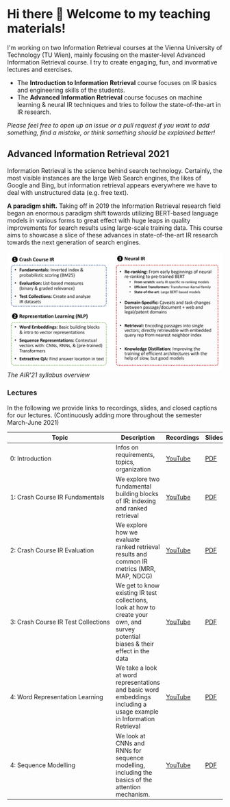 # Hi there 👋 Welcome to my teaching materials!

I'm working on two Information Retrieval courses at the Vienna University of Technology (TU Wien), mainly focusing on the master-level Advanced Information Retrieval course. I try to create engaging, fun, and invormative lectures and exercises. 

- The **Introduction to Information Retrieval** course focuses on IR basics and engineering skills of the students.
- The **Advanced Information Retrieval** course focuses on machine learning & neural IR techniques and tries to follow the state-of-the-art in IR research.

*Please feel free to open up an issue or a pull request if you want to add something, find a mistake, or think something should be explained better!*

## Advanced Information Retrieval 2021

Information Retrieval is the science behind search technology. Certainly, the most visible instances are the large Web Search engines, the likes of Google and Bing, but information retrieval appears everywhere we have to deal with unstructured data (e.g. free text).

**A paradigm shift.** Taking off in 2019 the Information Retrieval research field began an enormous paradigm shift towards utilizing BERT-based language models in various forms to great effect with huge leaps in quality improvements for search results using large-scale training data. This course aims to showcase a slice of these advances in state-of-the-art IR research towards the next generation of search engines. 

![Syllabus](advanced-information-retrieval/air-syllabus.png)
*The AIR'21 syllabus overview*

### Lectures

In the following we provide links to recordings, slides, and closed captions for our lectures. (Continuously adding more throughout the semester March-June 2021)

| Topic                  | Description                                                                     | Recordings  | Slides  | Closed&nbsp;Captions  |
| -------------          | -------------                                                                   |-------------                 | -----       | -----         |
| 0:&nbsp;Introduction        | Infos on requirements, topics, organization                                     | [YouTube](https://youtu.be/6FNISntK6Sk) | [PDF](advanced-information-retrieval/Lecture&#32;0&#32;-&#32;Course&#32;Introduction.pdf)            | [Transcript](advanced-information-retrieval/Lecture&#32;0&#32;-&#32;Closed&#32;Captions.md)            |
| 1:&nbsp;Crash&nbsp;Course&nbsp;IR&nbsp;Fundamentals     | We explore two fundamental building blocks of IR: indexing and ranked retrieval | [YouTube](https://youtu.be/ZC94KSDd4DM) | [PDF](advanced-information-retrieval/Lecture%201%20-%20Crash%20Course%20-%20Fundamentals.pdf)            | [Transcript](advanced-information-retrieval/Lecture&#32;1&#32;-&#32;Closed&#32;Captions.md)
| 2:&nbsp;Crash&nbsp;Course&nbsp;IR&nbsp;Evaluation     | We explore how we evaluate ranked retrieval results and common IR metrics (MRR, MAP, NDCG) | [YouTube](https://youtu.be/EiDltQZ713I) | [PDF](advanced-information-retrieval/Lecture%202%20-%20Crash%20Course%20-%20Evaluation.pdf)            | [Transcript](advanced-information-retrieval/Lecture&#32;2&#32;-&#32;Closed&#32;Captions.md)
| 3:&nbsp;Crash&nbsp;Course&nbsp;IR&nbsp;Test&nbsp;Collections     | We get to know existing IR test collections, look at how to create your own, and survey potential biases & their effect in the data | [YouTube](https://youtu.be/pRRveh3D0pI) | [PDF](advanced-information-retrieval/Lecture%203%20-%20Crash%20Course%20-%20Test%20Collections.pdf)            | [Transcript](advanced-information-retrieval/Lecture%203%20-%20Closed%20Captions.md)
| 4:&nbsp;Word&nbsp;Representation&nbsp;Learning     | We take a look at word representations and basic word embeddings including a usage example in Information Retrieval| [YouTube](https://youtu.be/f3nM6DKVwug) | [PDF](advanced-information-retrieval/Lecture%204%20-%20Word%20Representation%20Learning.pdf)            | [Transcript](advanced-information-retrieval/Lecture%204%20-%20Closed%20Captions.md)
| 4:&nbsp;Sequence&nbsp;Modelling     | We look at CNNs and RNNs for sequence modelling, including the basics of the attention mechanism. | [YouTube](https://youtu.be/7Bfj_UuJh38) | [PDF](advanced-information-retrieval/Lecture%205%20-%20Sequence%20modelling%20in%20NLP.pdf)            | [Transcript](advanced-information-retrieval/Lecture%205%20-%20Closed%20Captions.md)
